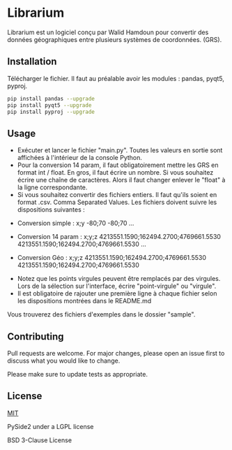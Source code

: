 # Librarium

Librarium est un logiciel conçu par Walid Hamdoun pour convertir des données géographiques entre plusieurs systèmes de coordonnées. (GRS).

## Installation

Télécharger le fichier. Il faut au préalable avoir les modules :
pandas, pyqt5, pyproj.


```bash
pip install pandas --upgrade
pip install pyqt5 --upgrade
pip install pyproj --upgrade
```

## Usage

* Exécuter et lancer le fichier "main.py". Toutes les valeurs en sortie sont affichées à l'intérieur de la console Python.
* Pour la conversion 14 param, il faut obligatoirement mettre les GRS en format int / float. En gros, il faut écrire un nombre. Si vous souhaitez écrire une chaîne de caractères. Alors il faut changer enlever le "float" à la ligne correspondante.
* Si vous souhaitez convertir des fichiers entiers. Il faut qu'ils soient en format .csv. Comma Separated Values. Les fichiers doivent suivre les dispositions suivantes :

- Conversion simple :
x;y
-80;70
-80;70
...

- Conversion 14 param :
x;y;z
4213551.1590;162494.2700;4769661.5530
4213551.1590;162494.2700;4769661.5530
...

- Conversion Géo :
x;y;z
4213551.1590;162494.2700;4769661.5530
4213551.1590;162494.2700;4769661.5530

* Notez que les points virgules peuvent être remplacés par des virgules. Lors de la sélection sur l'interface, écrire "point-virgule" ou "virgule".
* Il est obligatoire de rajouter une première ligne à chaque fichier selon les dispositions montrées dans le README.md

Vous trouverez des fichiers d'exemples dans le dossier "sample".

## Contributing
Pull requests are welcome. For major changes, please open an issue first to discuss what you would like to change.

Please make sure to update tests as appropriate.

## License
[MIT](https://choosealicense.com/licenses/mit/)

PySide2 under a LGPL license

BSD 3-Clause License

